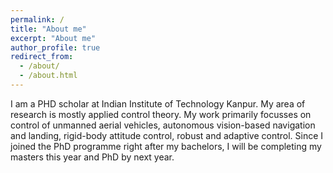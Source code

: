 ```yaml
---
permalink: /
title: "About me"
excerpt: "About me"
author_profile: true
redirect_from: 
  - /about/
  - /about.html
---
```

I am a PHD scholar at Indian Institute of Technology Kanpur. My area of research is mostly applied control theory. My work primarily focusses on control of unmanned aerial vehicles, autonomous vision-based navigation and landing, rigid-body attitude control, robust and adaptive control. Since I joined the PhD programme right after my bachelors, I will be completing my masters this year and PhD by next year.
